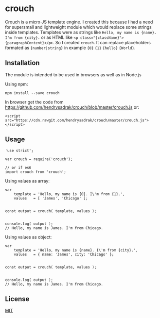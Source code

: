 # crouch

Crouch is a micro JS template engine. I created this because I had a need for supersmall and lightweight module which would replace some strings inside templates. Templates were as strings like `Hello, my name is {name}. I'm from {city}.` or as HTML like `<p class="{className}">{paragraphContent}</p>`. So I created `crouch`. It can replace placeholders formated as `{number|string}` in example `{0}` `{1}` `{hello}` `{World}`.


## Installation

The module is intended to be used in browsers as well as in Node.js


Using npm:
```
npm install --save crouch
```

In browser get the code from https://github.com/hendrysadrak/crouch/blob/master/crouch.js or:
```
<script src="https://cdn.rawgit.com/hendrysadrak/crouch/master/crouch.js"></script>
```


## Usage

```
'use strict';

var crouch = require('crouch');

// or if es6
import crouch from 'crouch';
```

Using values as array:

```
var
    template = 'Hello, my name is {0}. I\'m from {1}.',
    values   = [ 'James', 'Chicago' ];


const output = crouch( template, values );


console.log( output );
// Hello, my name is James. I'm from Chicago.
```

Using values as object:

```
var
    template = 'Hello, my name is {name}. I\'m from {city}.',
    values   = { name: 'James', city: 'Chicago' };


const output = crouch( template, values );


console.log( output );
// Hello, my name is James. I'm from Chicago.
```


## License

[MIT](LICENSE)
